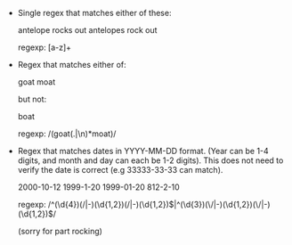 
* Single regex that matches either of these:

    antelope rocks out
    antelopes rock out

    regexp: [a-z]+

* Regex that matches either of:

    goat
    moat

  but not:

    boat

    regexp:
    /(goat(.|\n)*moat)/

* Regex that matches dates in YYYY-MM-DD format. (Year can be 1-4 digits, and
  month and day can each be 1-2 digits). This does not need to verify the date
  is correct (e.g 33333-33-33 can match).

  2000-10-12
  1999-1-20
  1999-01-20
  812-2-10

  regexp:
  /^(\d{4})(\/|-)(\d{1,2})(\/|-)(\d{1,2})$|^(\d{3})(\/|-)(\d{1,2})(\/|-)(\d{1,2})$/

  (sorry for part rocking)